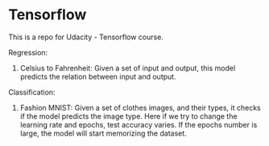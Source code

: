 # Tensorflow

This is a repo for Udacity - Tensorflow course.

Regression:
1. Celsius to Fahrenheit: Given a set of input and output, this model predicts the relation between input and output.

Classification:
1. Fashion MNIST: Given a set of clothes images, and their types, it checks if the model predicts the image type.
  Here if we try to change the learning rate and epochs, test accuracy varies.
  If the epochs number is large, the model will start memorizing the dataset.
